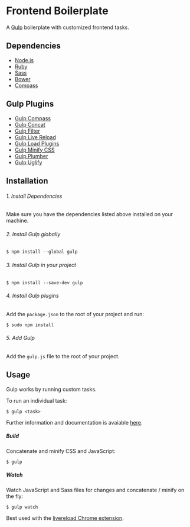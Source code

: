 # Frontend Boilerplate

A [Gulp](http://gulpjs.com/) boilerplate with customized frontend tasks.

## Dependencies

- [Node.js](https://nodejs.org/)
- [Ruby](https://www.ruby-lang.org/en/)
- [Sass](http://sass-lang.com/)
- [Bower](http://bower.io/)
- [Compass](http://compass-style.org/)

## Gulp Plugins

- [Gulp Compass](https://www.npmjs.com/package/gulp-compass)
- [Gulp Concat](https://www.npmjs.com/package/gulp-concat)
- [Gulp Filter](https://www.npmjs.com/package/gulp-filter)
- [Gulp Live Reload](https://www.npmjs.com/package/gulp-livereload)
- [Gulp Load Plugins](https://www.npmjs.com/package/gulp-load-plugins)
- [Gulp Minify CSS](https://www.npmjs.com/package/gulp-minify-css)
- [Gulp Plumber](https://www.npmjs.com/package/gulp-plumber)
- [Gulp Uglify](https://www.npmjs.com/package/gulp-uglify)

## Installation

###### 1. Install Dependencies

Make sure you have the dependencies listed above installed on your machine.

###### 2. Install Gulp globally

```
$ npm install --global gulp
```

###### 3. Install Gulp in your project

```
$ npm install --save-dev gulp
```

###### 4. Install Gulp plugins

Add the `package.json` to the root of your project and run:

```
$ sudo npm install
```

###### 5. Add Gulp 

Add the `gulp.js` file to the root of your project.

## Usage

Gulp works by running custom tasks.

To run an individual task:

```
$ gulp <task>
```

Further information and documentation is avaiable [here](https://github.com/gulpjs/gulp/blob/master/docs/README.md#articles).

##### Build

Concatenate and minify CSS and JavaScript:

```
$ gulp
```

##### Watch

Watch JavaScript and Sass files for changes and concatenate / minify on the fly:

```
$ gulp watch
```

Best used with the [livereload Chrome extension](https://chrome.google.com/webstore/detail/livereload/jnihajbhpnppcggbcgedagnkighmdlei).
